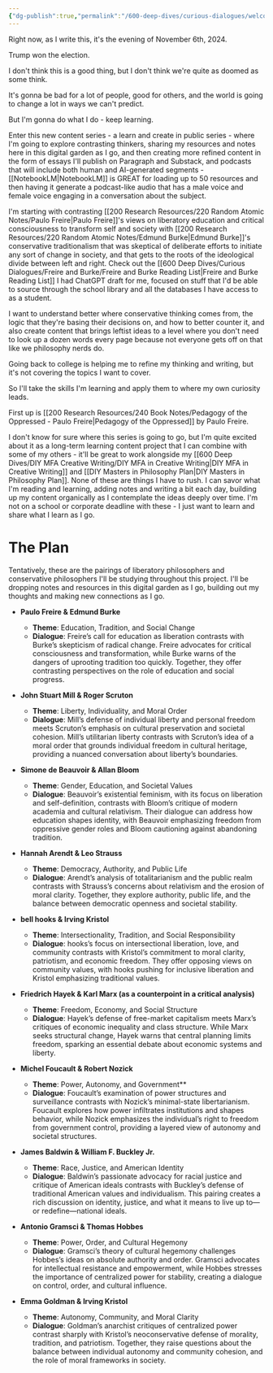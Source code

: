 ```yaml
---
{"dg-publish":true,"permalink":"/600-deep-dives/curious-dialogues/welcome-to-curious-dialogues/"}
---
```


Right now, as I write this, it's the evening of November 6th, 2024.

Trump won the election.

I don't think this is a good thing, but I don't think we're quite as doomed as some think.

It's gonna be bad for a lot of people, good for others, and the world is going to change a lot in ways we can't predict.

But I'm gonna do what I do - keep learning.

Enter this new content series - a learn and create in public series - where I'm going to explore contrasting thinkers, sharing my resources and notes here in this digital garden as I go, and then creating more refined content in the form of essays I'll publish on Paragraph and Substack, and podcasts that will include both human and AI-generated segments - [[NotebookLM\|NotebookLM]] is GREAT for loading up to 50 resources and then having it generate a podcast-like audio that has a male voice and female voice engaging in a conversation about the subject.

I'm starting with contrasting [[200 Research Resources/220 Random Atomic Notes/Paulo Freire\|Paulo Freire]]'s views on liberatory education and critical consciousness to transform self and society with [[200 Research Resources/220 Random Atomic Notes/Edmund Burke\|Edmund Burke]]'s conservative traditionalism that was skeptical of deliberate efforts to initiate any sort of change in society, and that gets to the roots of the ideological divide between left and right.  Check out the [[600 Deep Dives/Curious Dialogues/Freire and Burke/Freire and Burke Reading List\|Freire and Burke Reading List]] I had ChatGPT draft for me, focused on stuff that I'd be able to source through the school library and all the databases I have access to as a student.

I want to understand better where conservative thinking comes from, the logic that they're basing their decisions on, and how to better counter it, and also create content that brings leftist ideas to a level where you don't need to look up a dozen words every page because not everyone gets off on that like we philosophy nerds do.

Going back to college is helping me to refine my thinking and writing, but it's not covering the topics I want to cover.

So I'll take the skills I'm learning and apply them to where my own curiosity leads.

First up is [[200 Research Resources/240 Book Notes/Pedagogy of the Oppressed - Paulo Freire\|Pedagogy of the Oppressed]] by Paulo Freire.

I don't know for sure where this series is going to go, but I'm quite excited about it as a long-term learning content project that I can combine with some of my others - it'll be great to work alongside my [[600 Deep Dives/DIY MFA Creative Writing/DIY MFA in Creative Writing\|DIY MFA in Creative Writing]] and [[DIY Masters in Philosophy Plan\|DIY Masters in Philosophy Plan]].  None of these are things I have to rush.  I can savor what I'm reading and learning, adding notes and writing a bit each day, building up my content organically as I contemplate the ideas deeply over time.  I'm not on a school or corporate deadline with these - I just want to learn and share what I learn as I go.

# The Plan
Tentatively, these are the pairings of liberatory philosophers and conservative philosophers I'll be studying throughout this project.  I'll be dropping notes and resources in this digital garden as I go, building out my thoughts and making new connections as I go.

- **Paulo Freire & Edmund Burke**
    
    - **Theme**: Education, Tradition, and Social Change
    - **Dialogue**: Freire’s call for education as liberation contrasts with Burke’s skepticism of radical change. Freire advocates for critical consciousness and transformation, while Burke warns of the dangers of uprooting tradition too quickly. Together, they offer contrasting perspectives on the role of education and social progress.
- **John Stuart Mill & Roger Scruton**
    
    - **Theme**: Liberty, Individuality, and Moral Order
    - **Dialogue**: Mill’s defense of individual liberty and personal freedom meets Scruton’s emphasis on cultural preservation and societal cohesion. Mill’s utilitarian liberty contrasts with Scruton’s idea of a moral order that grounds individual freedom in cultural heritage, providing a nuanced conversation about liberty’s boundaries.
- **Simone de Beauvoir & Allan Bloom**
    
    - **Theme**: Gender, Education, and Societal Values
    - **Dialogue**: Beauvoir’s existential feminism, with its focus on liberation and self-definition, contrasts with Bloom’s critique of modern academia and cultural relativism. Their dialogue can address how education shapes identity, with Beauvoir emphasizing freedom from oppressive gender roles and Bloom cautioning against abandoning tradition.
- **Hannah Arendt & Leo Strauss**
    
    - **Theme**: Democracy, Authority, and Public Life
    - **Dialogue**: Arendt’s analysis of totalitarianism and the public realm contrasts with Strauss’s concerns about relativism and the erosion of moral clarity. Together, they explore authority, public life, and the balance between democratic openness and societal stability.
- **bell hooks & Irving Kristol**
    
    - **Theme**: Intersectionality, Tradition, and Social Responsibility
    - **Dialogue**: hooks’s focus on intersectional liberation, love, and community contrasts with Kristol’s commitment to moral clarity, patriotism, and economic freedom. They offer opposing views on community values, with hooks pushing for inclusive liberation and Kristol emphasizing traditional values.
- **Friedrich Hayek & Karl Marx (as a counterpoint in a critical analysis)**
    
    - **Theme**: Freedom, Economy, and Social Structure
    - **Dialogue**: Hayek’s defense of free-market capitalism meets Marx’s critiques of economic inequality and class structure. While Marx seeks structural change, Hayek warns that central planning limits freedom, sparking an essential debate about economic systems and liberty.
- **Michel Foucault & Robert Nozick**
    
    - **Theme**: Power, Autonomy, and Government**
    - **Dialogue**: Foucault’s examination of power structures and surveillance contrasts with Nozick’s minimal-state libertarianism. Foucault explores how power infiltrates institutions and shapes behavior, while Nozick emphasizes the individual’s right to freedom from government control, providing a layered view of autonomy and societal structures.
- **James Baldwin & William F. Buckley Jr.**
    
    - **Theme**: Race, Justice, and American Identity
    - **Dialogue**: Baldwin’s passionate advocacy for racial justice and critique of American ideals contrasts with Buckley’s defense of traditional American values and individualism. This pairing creates a rich discussion on identity, justice, and what it means to live up to—or redefine—national ideals.
- **Antonio Gramsci & Thomas Hobbes**
    
    - **Theme**: Power, Order, and Cultural Hegemony
    - **Dialogue**: Gramsci’s theory of cultural hegemony challenges Hobbes’s ideas on absolute authority and order. Gramsci advocates for intellectual resistance and empowerment, while Hobbes stresses the importance of centralized power for stability, creating a dialogue on control, order, and cultural influence.
- **Emma Goldman & Irving Kristol**
    
    - **Theme**: Autonomy, Community, and Moral Clarity
    - **Dialogue**: Goldman’s anarchist critiques of centralized power contrast sharply with Kristol’s neoconservative defense of morality, tradition, and patriotism. Together, they raise questions about the balance between individual autonomy and community cohesion, and the role of moral frameworks in society.